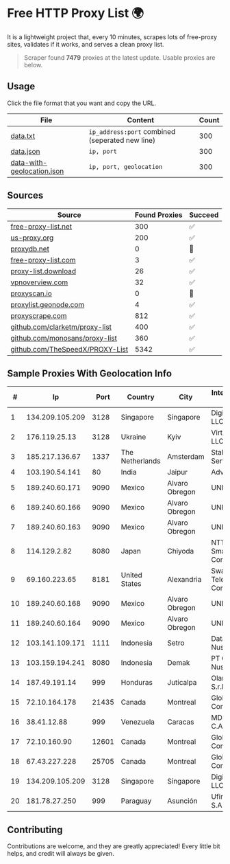
# Free HTTP Proxy List 🌍

It is a lightweight project that, every 10 minutes, scrapes lots of free-proxy sites, validates if it works, and serves a clean proxy list.


> Scraper found **7479** proxies at the latest update. Usable proxies are below.

## Usage

Click the file format that you want and copy the URL.


|File|Content|Count|
|----|-------|-----|
|[data.txt](https://raw.githubusercontent.com/themiralay/Proxy-List-World/master/data.txt)|`ip_address:port` combined (seperated new line)|300|
|[data.json](https://raw.githubusercontent.com/themiralay/Proxy-List-World/master/data.json)|`ip, port`|300|
|[data-with-geolocation.json](https://raw.githubusercontent.com/themiralay/Proxy-List-World/master/data-with-geolocation.json)|`ip, port, geolocation`|300|

## Sources

|Source|Found Proxies|Succeed|
|------|-------------|-------|
|[free-proxy-list.net](https://free-proxy-list.net)|300|✅|
|[us-proxy.org](https://www.us-proxy.org)|200|✅|
|[proxydb.net](http://proxydb.net)|0|🚫|
|[free-proxy-list.com](https://free-proxy-list.com/?page=&port=&type%5B%5D=http&type%5B%5D=https&up_time=0&search=Search)|3|✅|
|[proxy-list.download](https://www.proxy-list.download/HTTP)|26|✅|
|[vpnoverview.com](https://vpnoverview.com/privacy/anonymous-browsing/free-proxy-servers)|32|✅|
|[proxyscan.io](https://www.proxyscan.io)|0|🚫|
|[proxylist.geonode.com](https://proxylist.geonode.com/api/proxy-list?limit=300&page=1&sort_by=lastChecked&sort_type=desc&protocols=http,https)|4|✅|
|[proxyscrape.com](https://api.proxyscrape.com/v2/?request=displayproxies&protocol=http&timeout=10000&country=all&ssl=all&anonymity=all)|812|✅|
|[github.com/clarketm/proxy-list](https://raw.githubusercontent.com/clarketm/proxy-list/master/proxy-list-raw.txt)|400|✅|
|[github.com/monosans/proxy-list](https://raw.githubusercontent.com/monosans/proxy-list/main/proxies/http.txt)|360|✅|
|[github.com/TheSpeedX/PROXY-List](https://raw.githubusercontent.com/TheSpeedX/PROXY-List/master/http.txt)|5342|✅|


## Sample Proxies With Geolocation Info

|#|Ip|Port|Country|City|Internet Service Provider|
|-|--|----|-------|----|-------------------------|
|1|134.209.105.209|3128|Singapore|Singapore|DigitalOcean, LLC|
|2|176.119.25.13|3128|Ukraine|Kyiv|Virtual Systems LLC|
|3|185.217.136.67|1337|The Netherlands|Amsterdam|Stallion Network Services Limited|
|4|103.190.54.141|80|India|Jaipur|Advika Web|
|5|189.240.60.171|9090|Mexico|Alvaro Obregon|UNINET|
|6|189.240.60.166|9090|Mexico|Alvaro Obregon|UNINET|
|7|189.240.60.163|9090|Mexico|Alvaro Obregon|UNINET|
|8|114.129.2.82|8080|Japan|Chiyoda|NTT SmartConnect Corporation|
|9|69.160.223.65|8181|United States|Alexandria|Swayzee Telephone Company, Inc.|
|10|189.240.60.168|9090|Mexico|Alvaro Obregon|UNINET|
|11|189.240.60.164|9090|Mexico|Alvaro Obregon|UNINET|
|12|103.141.109.171|1111|Indonesia|Setro|Data Buana Nusantara|
|13|103.159.194.241|8080|Indonesia|Demak|PT Giga Digital Nusantara|
|14|187.49.191.14|999|Honduras|Juticalpa|Olancho NET S.r.l. De C.V.|
|15|72.10.164.178|21435|Canada|Montreal|GloboTech Communications|
|16|38.41.12.88|999|Venezuela|Caracas|MDS TELECOM C.A.|
|17|72.10.160.90|12601|Canada|Montreal|GloboTech Communications|
|18|67.43.227.228|25705|Canada|Montreal|GloboTech Communications|
|19|134.209.105.209|3128|Singapore|Singapore|DigitalOcean, LLC|
|20|181.78.27.250|999|Paraguay|Asunción|Ufinet Paraguay S.A|



## Contributing

Contributions are welcome, and they are greatly appreciated! Every
little bit helps, and credit will always be given.

